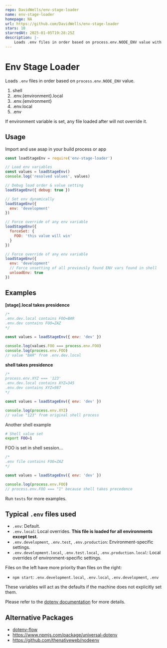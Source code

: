 ```yaml
---
repo: DavidWells/env-stage-loader
name: env-stage-loader
homepage: NA
url: https://github.com/DavidWells/env-stage-loader
stars: 10
starredAt: 2025-01-05T19:28:25Z
description: |-
    Loads .env files in order based on process.env.NODE_ENV value with [stage].local support
---
```


# Env Stage Loader

Loads `.env` files in order based on `process.env.NODE_ENV` value.

1. shell
2. .env.{environment}.local
3. .env.{environment}
4. .env.local
5. .env

If environment variable is set, any file loaded after will not override it.

## Usage

Import and use asap in your build process or app

```js
const loadStageEnv = require('env-stage-loader')

// Load env variables
const values = loadStageEnv()
console.log('resolved values', values)

// Debug load order & value setting
loadStageEnv({ debug: true })

// Set env dynamically
loadStageEnv({
  env: 'development'
})

// Force override of any env variable
loadStageEnv({
  forceSet: {
    FOO: 'this value will win'
  }
})

// Force override of any env variable
loadStageEnv({
  env: 'development'
  // Force unsetting of all previously found ENV vars found in shell
  unloadEnv: true
})
```

## Examples

**[stage].local takes presidence**

```js
/*
.env.dev.local contains FOO=BAR
.env.dev contains FOO=ZAZ
*/

const values = loadStageEnv({ env: 'dev' })

console.log(values.FOO === process.env.FOO)
console.log(process.env.FOO)
// value "BAR" from .env.dev.local
```

**shell takes presidence**

```js
/*
process.env.XYZ === '123'
.env.dev.local contains XYZ=345
.env.dev contains XYZ=987
*/

const values = loadStageEnv({ env: 'dev' })

console.log(process.env.XYZ)
// value "123" from original shell process
```

Another shell example

```bash
# Shell value set
export FOO=1
```

FOO is set in shell session...

```js
/*
.env file contains FOO=ZAZ
*/

const values = loadStageEnv({ env: 'dev' })

console.log(process.env.FOO)
// process.env.FOO === "1" because shell takes precedence
```

Run `tests` for more examples.

## Typical `.env` files used

- `.env`: Default.
- `.env.local`: Local overrides. **This file is loaded for all environments except test.**
- `.env.development`, `.env.test`, `.env.production`: Environment-specific settings.
- `.env.development.local`, `.env.test.local`, `.env.production.local`: Local overrides of environment-specific settings.

Files on the left have more priority than files on the right:

- `npm start`: `.env.development.local`, `.env.local`, `.env.development`, `.env`

These variables will act as the defaults if the machine does not explicitly set them.

Please refer to the [dotenv documentation](https://github.com/motdotla/dotenv) for more details.

## Alternative Packages

- [dotenv-flow](https://github.com/kerimdzhanov/dotenv-flow)
- https://www.npmjs.com/package/universal-dotenv
- https://github.com/thenativeweb/nodeenv

